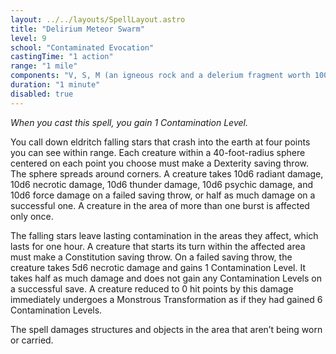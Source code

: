 ```yaml
---
layout: ../../layouts/SpellLayout.astro
title: "Delirium Meteor Swarm"
level: 9
school: "Contaminated Evocation"
castingTime: "1 action"
range: "1 mile"
components: "V, S, M (an igneous rock and a delerium fragment worth 100gp, which the spell consumes)"
duration: "1 minute"
disabled: true
---
```


_When you cast this spell, you gain 1 Contamination Level._

You call down eldritch falling stars that crash into the earth at four points you can see within range. Each creature within a 40-foot-radius sphere centered on each point you choose must make a Dexterity saving throw. The sphere spreads around corners. A creature takes 10d6 radiant damage, 10d6 necrotic damage, 10d6 thunder damage, 10d6 psychic damage, and 10d6 force damage on a failed saving throw, or half as much damage on a successful one. A creature in the area of more than one burst is affected only once.

The falling stars leave lasting contamination in the areas they affect, which lasts for one hour. A creature that starts its turn within the affected area must make a Constitution saving throw. On a failed saving throw, the creature takes 5d6 necrotic damage and gains 1 Contamination Level. It takes half as much damage and does not gain any Contamination Levels on a successful save. A creature reduced to 0 hit points by this damage immediately undergoes a Monstrous Transformation as if they had gained 6 Contamination Levels.

The spell damages structures and objects in the area that aren’t being worn or carried.

